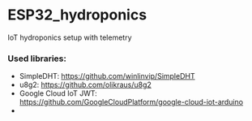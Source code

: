# ESP32_hydroponics
IoT hydroponics setup with telemetry

### Used libraries:
- SimpleDHT: https://github.com/winlinvip/SimpleDHT 
- u8g2: https://github.com/olikraus/u8g2
- Google Cloud IoT JWT: https://github.com/GoogleCloudPlatform/google-cloud-iot-arduino
- 

